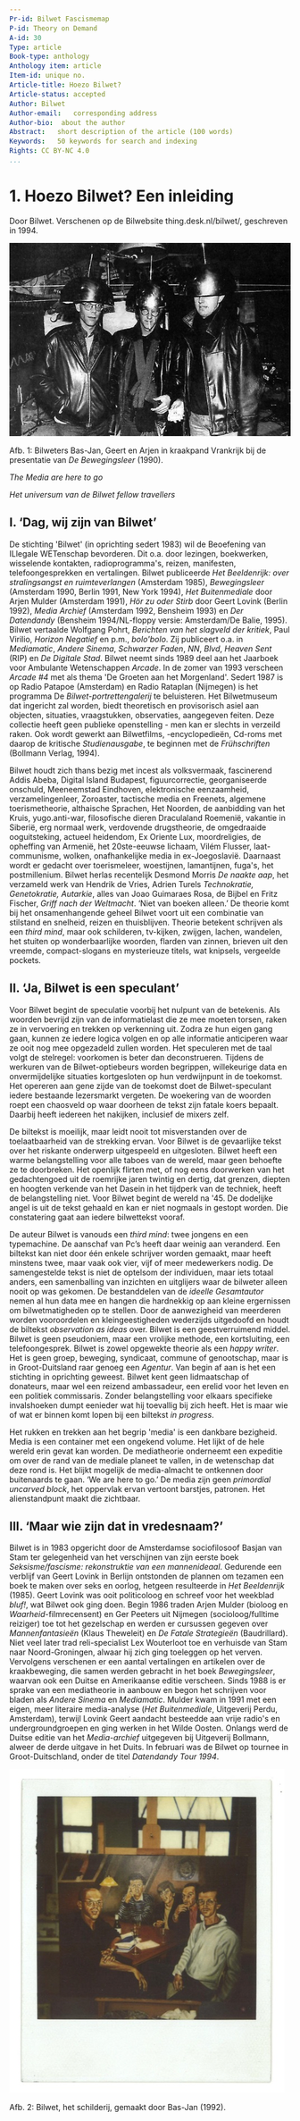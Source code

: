 ```yaml
---
Pr-id: Bilwet Fascismemap
P-id: Theory on Demand
A-id: 30
Type: article
Book-type: anthology
Anthology item: article
Item-id: unique no.
Article-title: Hoezo Bilwet?
Article-status: accepted
Author: Bilwet
Author-email:   corresponding address
Author-bio:  about the author
Abstract:   short description of the article (100 words)
Keywords:   50 keywords for search and indexing
Rights: CC BY-NC 4.0
...
```



# 1. Hoezo Bilwet? Een inleiding

Door Bilwet. Verschenen op de Bilwebsite thing.desk.nl/bilwet/,
geschreven in 1994.

![](imgs/hoezobilwet1.jpg)

Afb. 1: Bilweters Bas-Jan, Geert en Arjen  in kraakpand Vrankrijk bij de presentatie van *De Bewegingsleer* (1990).


*The Media are here to go*

*Het universum van de Bilwet fellow travellers*

## I. ‘Dag, wij zijn van Bilwet’

De stichting 'Bilwet' (in oprichting sedert 1983) wil de Beoefening van
ILlegale WETenschap bevorderen. Dit o.a. door lezingen, boekwerken,
wisselende kontakten, radioprogramma's, reizen, manifesten,
telefoongesprekken en vertalingen. Bilwet publiceerde *Het Beeldenrijk:
over stralingsangst en ruimteverlangen* (Amsterdam 1985),
*Bewegingsleer* (Amsterdam 1990, Berlin 1991, New York 1994), *Het
Buitenmediale* door Arjen Mulder (Amsterdam 1991), *Hör zu oder Stirb*
door Geert Lovink (Berlin 1992), *Media Archief* (Amsterdam 1992,
Bensheim 1993) en *Der Datendandy* (Bensheim 1994/NL-floppy versie:
Amsterdam/De Balie, 1995). Bilwet vertaalde Wolfgang Pohrt, *Berichten
van het slagveld der kritiek*, Paul Virilio, *Horizon Negatief* en p.m.,
*bolo'bolo*. Zij publiceert o.a. in *Mediamatic*, *Andere Sinema*,
*Schwarzer Faden*, *NN*, *Blvd*, *Heaven Sent* (RIP) en *De Digitale
Stad*. Bilwet neemt sinds 1989 deel aan het Jaarboek voor Ambulante
Wetenschappen *Arcade*. In de zomer van 1993 verscheen *Arcade \#4* met
als thema 'De Groeten aan het Morgenland'. Sedert 1987 is op Radio
Patapoe (Amsterdam) en Radio Rataplan (Nijmegen) is het programma De
*Bilwet-portrettengalerij* te beluisteren. Het Bilwetmuseum dat
ingericht zal worden, biedt theoretisch en provisorisch asiel aan
objecten, situaties, vraagstukken, observaties, aangegeven feiten. Deze
collectie heeft geen publieke openstelling - men kan er slechts in
verzeild raken. Ook wordt gewerkt aan Bilwetfilms, -encyclopedieën,
Cd-roms met daarop de kritische *Studienausgabe*, te beginnen met de
*Frühschriften* (Bollmann Verlag, 1994).

Bilwet houdt zich thans bezig met incest als volksvermaak, fascinerend
Addis Abeba, Digital Island Budapest, figuurcorrectie, georganiseerde
onschuld, Meeneemstad Eindhoven, elektronische eenzaamheid,
verzamelingenleer, Zoroaster, tactische media en Freenets, algemene
toerismetheorie, althaische Sprachen, Het Noorden, de aanbidding van het
Kruis, yugo.anti-war, filosofische dieren Draculaland Roemenië, vakantie
in Siberië, erg normaal werk, verdovende drugstheorie, de omgedraaide
ooguitsteking, actueel heidendom, Ex Oriente Lux, moordreligies, de
opheffing van Armenië, het 20ste-eeuwse lichaam, Vilém Flusser,
laat-communisme, wolken, onafhankelijke media in ex-Joegoslavië.
Daarnaast wordt er gedacht over toerismeleer, woestijnen, lamantijnen,
fuga's, het postmillenium. Bilwet herlas recentelijk Desmond Morris *De
naakte aap*, het verzameld werk van Hendrik de Vries, Adrien Turels
*Technokratie, Genetokratie, Autarkie*, alles van Joao Guimaraes Rosa,
de Bijbel en Fritz Fischer, *Griff nach der Weltmacht*. ‘Niet van boeken
alleen.’ De theorie komt bij het onsamenhangende geheel Bilwet voort uit
een combinatie van stilstand en snelheid, reizen en thuisblijven.
Theorie betekent schrijven als een *third* *mind*, maar ook schilderen,
tv-kijken, zwijgen, lachen, wandelen, het stuiten op wonderbaarlijke
woorden, flarden van zinnen, brieven uit den vreemde, compact-slogans en
mysterieuze titels, wat knipsels, vergeelde pockets.

## II. ‘Ja, Bilwet is een speculant’

Voor Bilwet begint de speculatie voorbij het nulpunt van de betekenis.
Als woorden bevrijd zijn van de informatielast die ze mee moeten torsen,
raken ze in vervoering en trekken op verkenning uit. Zodra ze hun eigen
gang gaan, kunnen ze iedere logica volgen en op alle informatie
anticiperen waar ze ooit nog mee opgezadeld zullen worden. Het
speculeren met de taal volgt de stelregel: voorkomen is beter dan
deconstrueren. Tijdens de werkuren van de Bilwet-optiebeurs worden
begrippen, willekeurige data en onvermijdelijke situaties kortgesloten
op hun verdwijnpunt in de toekomst. Het opereren aan gene zijde van de
toekomst doet de Bilwet-speculant iedere bestaande lezersmarkt vergeten.
De woekering van de woorden roept een chaosveld op waar doorheen de
tekst zijn fatale koers bepaalt. Daarbij heeft iedereen het nakijken,
inclusief de mixers zelf.

De biltekst is moeilijk, maar leidt nooit tot misverstanden over de
toelaatbaarheid van de strekking ervan. Voor Bilwet is de gevaarlijke
tekst over het riskante onderwerp uitgespeeld en uitgesloten. Bilwet
heeft een warme belangstelling voor alle taboes van de wereld, maar geen
behoefte ze te doorbreken. Het openlijk flirten met, of nog eens
doorwerken van het gedachtengoed uit de roemrijke jaren twintig en
dertig, dat grenzen, diepten en hoogten verkende van het Dasein in het
tijdperk van de techniek, heeft de belangstelling niet. Voor Bilwet
begint de wereld na '45. De dodelijke angel is uit de tekst gehaald en
kan er niet nogmaals in gestopt worden. Die constatering gaat aan iedere
bilwettekst vooraf.

De auteur Bilwet is vanouds een *third mind*: twee jongens en een
typemachine. De aanschaf van Pc’s heeft daar weinig aan veranderd. Een
biltekst kan niet door één enkele schrijver worden gemaakt, maar heeft
minstens twee, maar vaak ook vier, vijf of meer medewerkers nodig. De
samengestelde tekst is niet de optelsom der individuen, maar iets totaal
anders, een samenballing van inzichten en uitglijers waar de bilweter
alleen nooit op was gekomen. De bestanddelen van de *ideelle
Gesamtautor* nemen al hun data mee en hangen die hardnekkig op aan
kleine ergernissen om bilwetmatigheden op te stellen. Door de
aanwezigheid van meerderen worden vooroordelen en kleingeestigheden
wederzijds uitgedoofd en houdt de biltekst *observation as ideas* over.
Bilwet is een geestverruimend middel. Bilwet is geen pseudoniem, maar
een vrolijke methode, een kortsluiting, een telefoongesprek. Bilwet is
zowel opgewekte theorie als een *happy writer*. Het is geen groep,
beweging, syndicaat, commune of genootschap, maar is in Groot-Duitsland
raar genoeg een *Agentur*. Van begin af aan is het een stichting in
oprichting geweest. Bilwet kent geen lidmaatschap of donateurs, maar wel
een reizend ambassadeur, een erelid voor het leven en een politiek
commissaris. Zonder belangstelling voor elkaars specifieke invalshoeken
dumpt eenieder wat hij toevallig bij zich heeft. Het is maar wie of wat
er binnen komt lopen bij een biltekst *in progress*.

Het rukken en trekken aan het begrip 'media' is een dankbare bezigheid.
Media is een container met een ongekend volume. Het lijkt of de hele
wereld erin gevat kan worden. De mediatheorie onderneemt een expeditie
om over de rand van de mediale planeet te vallen, in de wetenschap dat
deze rond is. Het blijkt mogelijk de media-almacht te ontkennen door
buitenaards te gaan. ‘We are here to go.’ De media zijn geen *primordial
uncarved block*, het oppervlak ervan vertoont barstjes, patronen. Het
alienstandpunt maakt die zichtbaar.

## III. ‘Maar wie zijn dat in vredesnaam?’

Bilwet is in 1983 opgericht door de Amsterdamse sociofilosoof Basjan van
Stam ter gelegenheid van het verschijnen van zijn eerste boek
*Seksisme/fascisme: rekonstruktie van een mannenideaal*. Gedurende een
verblijf van Geert Lovink in Berlijn ontstonden de plannen om tezamen
een boek te maken over seks en oorlog, hetgeen resulteerde in *Het Beeldenrijk* (1985). Geert Lovink was ooit politicoloog en schreef voor
het weekblad *bluf!*, wat Bilwet ook ging doen. Begin 1986 traden Arjen
Mulder (bioloog en *Waarheid*-filmrecensent) en Ger Peeters uit Nijmegen
(socioloog/fulltime reiziger) toe tot het gezelschap en werden er
cursussen gegeven over *Mannenfantasieën* (Klaus Theweleit) en *De
Fatale Strategieën* (Baudrillard). Niet veel later trad reli-specialist
Lex Wouterloot toe en verhuisde van Stam naar Noord-Groningen, alwaar
hij zich ging toeleggen op het verven. Vervolgens verschenen er een
aantal vertalingen en artikelen over de kraakbeweging, die samen werden
gebracht in het boek *Bewegingsleer*, waarvan ook een Duitse en
Amerikaanse editie verscheen. Sinds 1988 is er sprake van een
mediatheorie in aanbouw en begon het schrijven voor bladen als *Andere
Sinema* en *Mediamatic*. Mulder kwam in 1991 met een eigen, meer
literaire media-analyse (*Het Buitenmediale*, Uitgeverij Perdu,
Amsterdam), terwijl Lovink Geert aandacht besteedde aan vrije radio's en
undergroundgroepen en ging werken in het Wilde Oosten. Onlangs werd de
Duitse editie van het *Media-archief* uitgegeven bij Uitgeverij
Bollmann, alweer de derde uitgave in het Duits. In februari was de
Bilwet op tournee in Groot-Duitschland, onder de titel *Datendandy Tour
1994*.

![](imgs/hoezobilwet2.jpg)

Afb. 2: Bilwet, het schilderij, gemaakt door Bas-Jan (1992).
